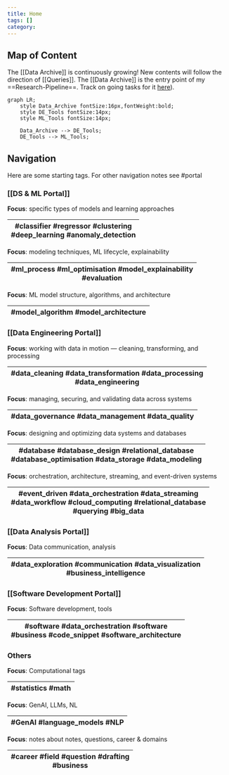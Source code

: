 ```yaml
---
title: Home
tags: []
category:
---
```

## Map of Content

The [[Data Archive]] is continuously growing! New contents will follow the direction of [[Queries]]. The [[Data Archive]] is the entry point of my ==Research-Pipeline==.  Track on going tasks for it [here](https://docs.google.com/spreadsheets/d/1PMMFXlFfYjfba5VZQBVGcdtpXVQjPfDAL_MnDBobR1Y/edit?gid=0#gid=0)).

```mermaid
graph LR;
    style Data_Archive fontSize:16px,fontWeight:bold;
    style DE_Tools fontSize:14px;
    style ML_Tools fontSize:14px;

    Data_Archive --> DE_Tools;
    DE_Tools --> ML_Tools;
```

## Navigation

Here are some starting tags. For other navigation notes see #portal 

### [[DS & ML Portal]]

**Focus**: specific types of models and learning approaches

| #classifier #regressor #clustering<br>#deep_learning #anomaly_detection |
| ----------------------------------------------------------------------- |


**Focus**: modeling techniques, ML lifecycle, explainability

| #ml_process  #ml_optimisation #model_explainability<br>#evaluation |
| ------------------------------------------------------------------ |


**Focus**: ML model structure, algorithms, and architecture 

| #model_algorithm #model_architecture |
| ------------------------------------ |

### [[Data Engineering Portal]]

**Focus**: working with data in motion — cleaning, transforming, and processing

| #data_cleaning #data_transformation #data_processing<br>#data_engineering |
| ------------------------------------------------------------------------- |

**Focus**: managing, securing, and validating data across systems

| #data_governance #data_management #data_quality |
| ----------------------------------------------- |


**Focus**: designing and optimizing data systems and databases

| #database #database_design #relational_database<br>#database_optimisation #data_storage #data_modeling |
| ------------------------------------------------------------------------------------------------------ |

**Focus**: orchestration, architecture, streaming, and event-driven systems 

| #event_driven #data_orchestration #data_streaming<br>#data_workflow #cloud_computing #relational_database<br>#querying #big_data |
| -------------------------------------------------------------------------------------------------------------------------------- |

### [[Data Analysis Portal]]

**Focus**: Data communication, analysis

| #data_exploration #communication #data_visualization<br>#business_intelligence |
| ------------------------------------------------------------------------------ |

### [[Software Development Portal]]

**Focus**: Software development, tools

| #software  #data_orchestration #software <br>#business #code_snippet #software_architecture |
| ------------------------------------------------------------------------------------------- |

### Others

**Focus**: Computational tags

| #statistics #math |
| ----------------- |

**Focus**: GenAI, LLMs, NL

| #GenAI #language_models #NLP |
| ---------------------------- |

**Focus**: notes about notes, questions, career & domains

| #career #field #question #drafting <br>#business <br> |
| ----------------------------------------------------- |

